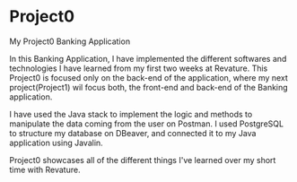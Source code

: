 # Project0
My Project0 Banking Application


In this Banking Application, I have implemented the different softwares and technologies I have learned from my first two weeks at Revature. 
This Project0 is focused only on the back-end of the application, where my next project(Project1) wil focus both, the front-end and back-end of the Banking application. 

I have used the Java stack to implement the logic and methods to manipulate the data coming from the user on Postman. 
I used PostgreSQL to structure my database on DBeaver, and connected it to my Java application using Javalin.

Project0 showcases all of the different things I've learned over my short time with Revature.
